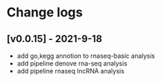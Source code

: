 # Change logs

## [v0.0.15] - 2021-9-18

- add go,kegg annotion to rnaseq-basic analysis
- add pipeline denove rna-seq analysis
- add pipeline rnaseq lncRNA analysis
